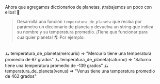 Ahora que agregamos diccionarios de planetas, ¡trabajemos un poco con ellos! :muscle:

> Desarrollá una función `temperatura_de_planeta` que reciba por parámetro un diccionario de planeta y devuelva un string que indica su nombre y su temperatura promedio. ¡Tiene que funcionar para cualquier planeta! :earth_americas: Por ejemplo:

> ```
ム temperatura_de_planeta(mercurio)
=> "Mercurio tiene una temperatura promedio de 67 grados"
ム temperatura_de_planeta(saturno)
=> "Saturno tiene una temperatura promedio de -139 grados"
ム temperatura_de_planeta(venus)
=> "Venus tiene una temperatura promedio de 462 grados"
```
